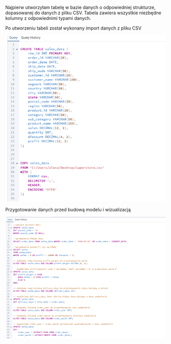 Najpierw utworzyłam tabelę w bazie danych o odpowiedniej strukturze, 
dopasowanej do danych z pliku CSV. Tabela zawiera wszystkie niezbędne kolumny z odpowiednimi typami danych.

Po utworzeniu tabeli został wykonany import danych z pliku CSV

![Po utworzeniu tabeli został wykonany import danych z pliku CSV](images/create+import.png)





Przygotowanie danych przed budową modelu i wizualizacją

![Przygotowanie danych przed budową modelu i wizualizacją](sql-preper-data.png)




